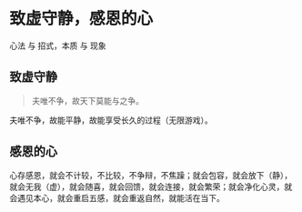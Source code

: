 # 致虚守静，感恩的心

心法 与 招式，本质 与 现象

## 致虚守静

> 夫唯不争，故天下莫能与之争。

夫唯不争，故能平静，故能享受长久的过程（无限游戏）。

## 感恩的心

心存感恩，就会不计较，不比较，不争辩，不焦躁；就会包容，就会放下（静），就会无我（虚），就会随喜，就会回馈，就会连接，就会繁荣；就会净化心灵，就会遇见本心，就会重启五感，就会重返自然，就能活在当下。
